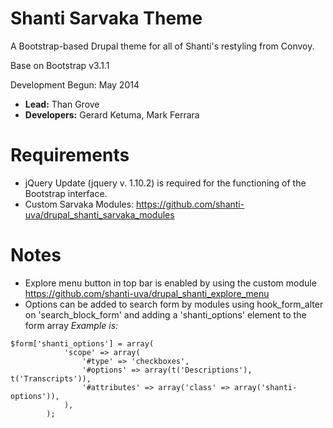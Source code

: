 # Shanti Sarvaka Theme

A Bootstrap-based Drupal theme for all of Shanti's restyling from Convoy.

Base on Bootstrap v3.1.1

Development Begun: May 2014

* **Lead:** Than Grove
* **Developers:** Gerard Ketuma, Mark Ferrara

# Requirements
* jQuery Update (jquery v. 1.10.2) is required for the functioning of the Bootstrap interface.
* Custom Sarvaka Modules: https://github.com/shanti-uva/drupal_shanti_sarvaka_modules

# Notes

* Explore menu button in top bar is enabled by using the custom module https://github.com/shanti-uva/drupal_shanti_explore_menu
* Options can be added to search form by modules using hook_form_alter on 'search_block_form' and adding a 'shanti_options' element to the form array
_Example is:_
```
$form['shanti_options'] = array(
			'scope' => array(
				'#type' => 'checkboxes',
				'#options' => array(t('Descriptions'), t('Transcripts')),
				'#attributes' => array('class' => array('shanti-options')),
			),
		);
```


